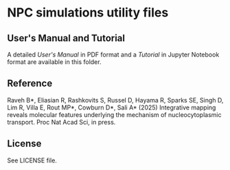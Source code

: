 # NPC simulations utility files

## User's Manual and Tutorial

A detailed *User's Manual* in PDF format and a *Tutorial* in Jupyter Notebook format are available in this folder.

## Reference

Raveh B*, Eliasian R, Rashkovits S, Russel D,  Hayama R, Sparks SE, Singh D,  Lim R, Villa E,  Rout MP*, Cowburn D*, Sali A* (2025) Integrative mapping reveals molecular features underlying the mechanism of nucleocytoplasmic transport. Proc Nat Acad Sci, in press.

## License
See LICENSE file.
